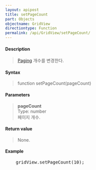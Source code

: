 ```yaml
---
layout: apipost
title: setPageCount
part: Objects
objectname: GridView
directiontype: Function
permalink: /api/GridView/setPageCount/
---
```



#### Description

> [Paging](/api/Features/Paging/) 개수를 변경한다.

#### Syntax

> function setPageCount(pageCount)

#### Parameters

> **pageCount**  
> Type: number  
> 페이지 개수.

#### Return value

> None.

#### Example

<pre class="prettyprint">
    gridView.setPageCount(10);
</pre>

